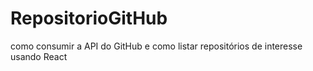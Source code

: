 # RepositorioGitHub
como consumir a API do GitHub e como listar repositórios de interesse usando React
